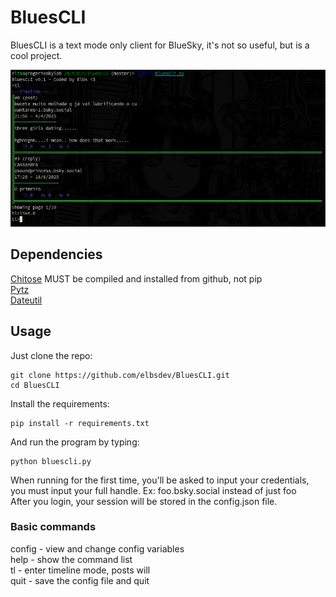 # BluesCLI
BluesCLI is a text mode only client for BlueSky, it's not so useful, but is a cool project.

![the program running](git-images/img01.png)

## Dependencies
[Chitose](https://github.com/mnogu/chitose) MUST be compiled and installed from github, not pip<br>
[Pytz](https://pypi.org/project/pytz/)<br>
[Dateutil](https://github.com/dateutil/dateutil)<br>

## Usage
Just clone the repo:

    git clone https://github.com/elbsdev/BluesCLI.git
    cd BluesCLI

Install the requirements:

    pip install -r requirements.txt

And run the program by typing:

    python bluescli.py

When running for the first time, you'll be asked to input your credentials, you must input your full handle. Ex: foo.bsky.social instead of just foo  
After you login, your session will be stored in the config.json file.

### Basic commands
config - view and change config variables  
help - show the command list  
tl - enter timeline mode, posts will  
quit - save the config file and quit